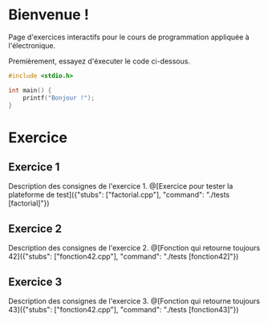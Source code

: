 # Bienvenue !

Page d'exercices interactifs pour le cours de programmation appliquée à l'électronique.

Premièrement, essayez d'éxecuter le code ci-dessous.

```C runnable
#include <stdio.h>

int main() {
	printf("Bonjour !");
}

```


# Exercice


## Exercice 1
Description des consignes de l'exercice 1.
@[Exercice pour tester la plateforme de test]({"stubs": ["factorial.cpp"], "command": "./tests [factorial]"})

## Exercice 2
Description des consignes de l'exercice 2.
@[Fonction qui retourne toujours 42]({"stubs": ["fonction42.cpp"], "command": "./tests [fonction42]"})

## Exercice 3
Description des consignes de l'exercice 3.
@[Fonction qui retourne toujours 43]({"stubs": ["fonction42.cpp"], "command": "./tests [fonction43]"})

